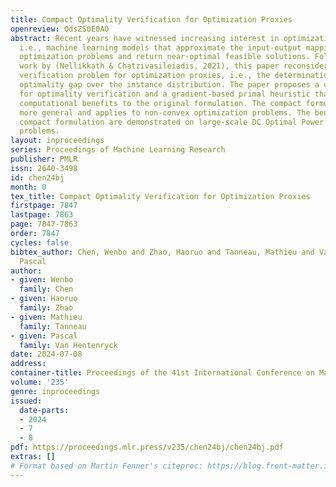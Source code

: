 ```yaml
---
title: Compact Optimality Verification for Optimization Proxies
openreview: OdsZS0E0AO
abstract: Recent years have witnessed increasing interest in optimization proxies,
  i.e., machine learning models that approximate the input-output mapping of parametric
  optimization problems and return near-optimal feasible solutions. Following recent
  work by (Nellikkath & Chatzivasileiadis, 2021), this paper reconsiders the optimality
  verification problem for optimization proxies, i.e., the determination of the worst-case
  optimality gap over the instance distribution. The paper proposes a compact formulation
  for optimality verification and a gradient-based primal heuristic that brings significant
  computational benefits to the original formulation. The compact formulation is also
  more general and applies to non-convex optimization problems. The benefits of the
  compact formulation are demonstrated on large-scale DC Optimal Power Flow and knapsack
  problems.
layout: inproceedings
series: Proceedings of Machine Learning Research
publisher: PMLR
issn: 2640-3498
id: chen24bj
month: 0
tex_title: Compact Optimality Verification for Optimization Proxies
firstpage: 7847
lastpage: 7863
page: 7847-7863
order: 7847
cycles: false
bibtex_author: Chen, Wenbo and Zhao, Haoruo and Tanneau, Mathieu and Van Hentenryck,
  Pascal
author:
- given: Wenbo
  family: Chen
- given: Haoruo
  family: Zhao
- given: Mathieu
  family: Tanneau
- given: Pascal
  family: Van Hentenryck
date: 2024-07-08
address:
container-title: Proceedings of the 41st International Conference on Machine Learning
volume: '235'
genre: inproceedings
issued:
  date-parts:
  - 2024
  - 7
  - 8
pdf: https://proceedings.mlr.press/v235/chen24bj/chen24bj.pdf
extras: []
# Format based on Martin Fenner's citeproc: https://blog.front-matter.io/posts/citeproc-yaml-for-bibliographies/
---
```

